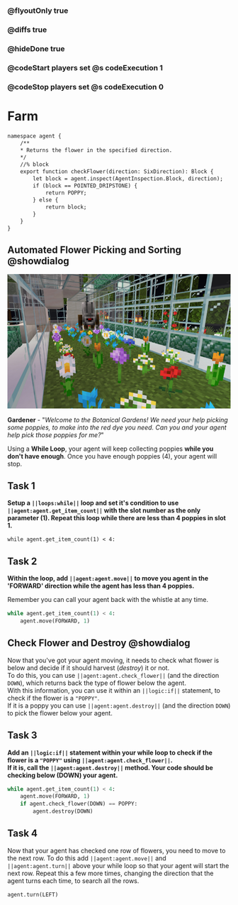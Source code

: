 ### @flyoutOnly true
### @diffs true
### @hideDone true
### @codeStart players set @s codeExecution 1
### @codeStop players set @s codeExecution 0


# Farm
```customts
namespace agent {
    /**
    * Returns the flower in the specified direction.
    */
    //% block
    export function checkFlower(direction: SixDirection): Block {
        let block = agent.inspect(AgentInspection.Block, direction);
        if (block == POINTED_DRIPSTONE) {
            return POPPY;
        } else {
            return block;
        }
    }
}
```


## Automated Flower Picking and Sorting @showdialog
![Cover image](https://raw.githubusercontent.com/CausewayDigital/Minecraft-EE-MakeCode/refs/heads/master/tutorials/python-islands/island-4/farm/cover.jpg)

**Gardener** - "*Welcome to the Botanical Gardens! We need your help picking some poppies, to make into the red dye you need. Can you and your agent help pick those poppies for me?*"   

Using a **While Loop**, your agent will keep collecting poppies **while you don't have enough**. Once you have enough poppies (4), your agent will stop.   

## Task 1
**Setup a `||loops:while||` loop and set it's condition to use `||agent:agent.get_item_count||` with the slot number as the only parameter (1). Repeat this loop while there are less than 4 poppies in slot 1.**

```python-ignore
while agent.get_item_count(1) < 4:
```

## Task 2

**Within the loop, add `||agent:agent.move||` to move you agent in the 'FORWARD' direction while the agent has less than 4 poppies.**

Remember you can call your agent back with the whistle at any time.

```python
while agent.get_item_count(1) < 4:
    agent.move(FORWARD, 1)
```

## Check Flower and Destroy @showdialog
Now that you've got your agent moving, it needs to check what flower is below and decide if it should harvest (*destroy*) it or not.    
To do this, you can use `||agent:agent.check_flower||` (and the direction `DOWN`), which returns back the type of flower below the agent.    
With this information, you can use it within an `||logic:if||` statement, to check if the flower is a `"POPPY"`.    
If it is a poppy you can use `||agent:agent.destroy||` (and the direction `DOWN`) to pick the flower  below your agent.

## Task 3
**Add an `||logic:if||` statement within your while loop to check if the flower is a `"POPPY"` using `||agent:agent.check_flower||`.**    
**If it is, call the `||agent:agent.destroy||` method. Your code should be checking below (DOWN) your agent.**

```python
while agent.get_item_count(1) < 4:
    agent.move(FORWARD, 1)
    if agent.check_flower(DOWN) == POPPY:
        agent.destroy(DOWN)
```

## Task 4
Now that your agent has checked one row of flowers, you need to move to the next row. To do this add `||agent:agent.move||` and `||agent:agent.turn||` above your while loop so that your agent will start the next row.
Repeat this a few more times, changing the direction that the agent turns each time, to search all the rows.

```ghost
agent.turn(LEFT)
```